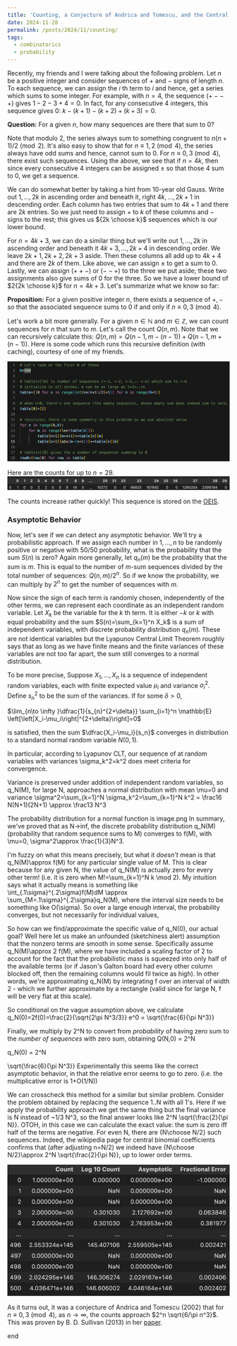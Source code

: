 ```yaml
---
title: 'Counting, a Conjecture of Andrica and Tomescu, and the Central Limit Theorem'
date: 2024-11-28
permalink: /posts/2024/11/counting/
tags:
  - combinatorics
  - probability
---
```


Recently, my friends and I were talking about the following problem. Let $n$ be a positive integer and consider sequences of $+$ and $-$ signs of length $n$. To each sequence, we can assign the $i$ th term to $i$ and hence, get a series which sums to some integer. For example, with $n=4$, the sequence $(+--+)$ gives $1-2-3+4 =0$. In fact, for any consecutive 4 integers, this sequence gives 0: $k-(k+1)-(k+2)+(k+3)=0$.

**Question:** For a given $n$, how many sequences are there that sum to $0$?

Note that modulo 2, the series always sum to something congruent to $n(n+1)/2 \pmod{2}$. It's also easy to show that for $n\equiv 1,2 \pmod{4}$, the series always have odd sums and hence, cannot sum to 0. For $n \equiv 0,3 \pmod{4}$, there exist such sequences. Using the above, we see that if $n=4k$, then since every consecutive 4 integers can be assigned $\pm$ so that those 4 sum to 0, we get a sequence.

We can do somewhat better by taking a hint from 10-year old Gauss. Write out $1,...,2k$ in ascending order and beneath it, right $4k,...,2k+1$ in descending order. Each column has two entries that sum to $4k+1$ and there are $2k$ entries. So we just need to assign $+$ to $k$ of these columns and $-$ signs to the rest; this gives us ${2k \choose k}$ sequences which is our lower bound.

For $n=4k+3$, we can do a similar thing but we'll write out $1,...,2k$ in ascending order and beneath it $4k+3,...,2k+4$ in descending order. We leave $2k+1,2k+2,2k+3$ aside. Then these columns all add up to $4k+4$ and there are $2k$ of them. Like above, we can assign $\pm$ to get a sum to 0. Lastly, we can assign $(++-)$ or $(--+)$ to the three we put aside; these two assignments also give sums of 0 for the three. So we have a lower bound of $2{2k \choose k}$ for $n=4k+3$. Let's summarize what we know so far:

**Proposition:** For a given positive integer $n$, there exists a sequence of $+,-$ so that the associated sequence sums to 0 if and only if $n \equiv 0,3 \pmod{4}$.

Let's work a bit more generally. For a given $n \in \mathbb{N}$ and $m \in \mathbb{Z}$, we can count sequences for $n$ that sum to $m$. Let's call the count $Q(n,m)$.  Note that we can recursively calculate this: $Q(n,m)=Q(n-1,m-(n-1)) + Q(n-1,m+(n-1))$. Here is some code which runs this recursive definition (with caching), courtesy of one of my friends.

![label](/files/counting_code.png)

Here are the counts for up to $n=29$.
![label](/files/counts.png)

The counts increase rather quickly! This sequence is stored on the [OEIS](https://oeis.org/A063865).

### Asymptotic Behavior

Now, let's see if we can detect any asymptotic behavior. We'll try a probabilistic approach. If we assign each number in $1,...,n$ to be randomly positive or negative with 50/50 probability, what is the probability that the sum $S(n)$ is zero? Again more generally, let $q_n(m)$ be the probability that the sum is $m$. This is equal to the number of $m$-sum sequences divided by the total number of sequences: $Q(n,m)/2^n$. So if we know the probability, we can multiply by $2^n$ to get the number of sequences with $m$.

Now since the sign of each term is randomly chosen, independently of the other terms, we can represent each coordinate as an independent random variable. Let $X_k$ be the variable for the $k$ th term. It is either $-k$ or $k$ with equal probability and the sum $S(n)=\sum_{k=1}^n X_k$ is a sum of independent variables, with discrete probability distribution $q_n(m)$. These are not identical variables but the Lyapunov Central Limit Theorem roughly says that as long as we have finite means and the finite variances of these variables are not too far apart, the sum still converges to a normal distribution. 

To be more precise, Suppose $X_1,...,X_n$ is a sequence of independent random variables, each with finite expected value $\mu_i$ and variance $\sigma^2_i$. Define $s^2_n$ to be the sum of the variances. If for some $\delta >0$,

$\lim_{n\to \infty }\dfrac{1}{s_{n}^{2+\delta}} \sum_{i=1}^n \mathbb{E} \left[\left|X_i-\mu_i\right|^{2+\delta}\right]=0$ 

is satisfied, then the sum $\dfrac{X_i-\mu_i}{s_n}$ converges in distribution to a standard normal random variable $N(0,1)$.

In particular, according to Lyapunov CLT, our sequence of at random variables with variances \sigma_k^2=k^2  does meet criteria for convergence.

Variance is preserved under addition of independent random variables, so q_N(M), for large N, approaches a normal distribution with mean \mu=0 and variance
\sigma^2=\sum_{k=1}^N \sigma_k^2=\sum_{k=1}^N k^2 = \frac16 N(N+1)(2N+1) \approx \frac13 N^3

The probability distribution for a normal function is 
image.png
In summary, we've proved that as N->inf,  the discrete probability distribution q_N(M) (probability that random sequence sums to M) converges to f(M), with \mu=0, \sigma^2\approx \frac{1}{3}N^3. 

I'm fuzzy on what this means precisely, but what it *doesn't* mean is that q_N(M)\approx f(M) for any particular single value of M. This is clear because for any given N, the value of q_N(M) is actually zero for every other term! (i.e. it is zero when M!=\sum_{k=1}^N k \mod 2).  My intuition says what it actually means is something like \int_{.1\sigma}^{.2\sigma}f(M)dM \approx \sum_{M=.1\sigma}^{.2\sigma}q_N(M), where the interval size needs to be something like O(\sigma). So over a large enough interval, the probability converges, but not necessarily for individual values, 

So how can we find/approximate the specific value of q_N(0), our actual goal? Well here let us make an unfounded (sketchiness alert) assumption that the nonzero terms are smooth in some sense. Specifically assume  q_N(M)\approx 2 f(M), where we have included a scaling factor of 2 to account for the fact that the probabilistic mass is squeezed into only half of the available terms (or if Jason's Galton board had every other column blocked off, then the remaining columns would fil twice as high). In other words, we're approximating q_N(M) by integrating f over an interval of width 2 - which we further approximate by a rectangle (valid since for large N, f will be very flat at this scale).  

So conditional on the vague assumption above, we calculate
q_N(0)=2f(0)=\frac{2}{\sqrt{2\pi N^3/3}} e^0 = \sqrt{\frac{6}{\pi N^3}}

Finally, we multiply by 2^N to convert from *probability* of having zero sum to the *number of sequences* with zero sum, obtaining
Q(N,0) = 2^N 

q_N(0) = 2^N 

\sqrt{\frac{6}{\pi N^3}}
Experimentally this seems like the correct asymptotic behavior, in that the relative error seems to go to zero. (i.e. the multiplicative error is 1+O(1/N))


We can crosscheck this method for a similar but similar problem. Consider the problem obtained by replacing the sequence 1..N with all 1's.  Here if we apply the probability approach we get the same thing but the final variance is N instead of ~1/3 N^3, so the final answer looks like 2^N  \sqrt{\frac{2}{\pi N}}.   OTOH, in this case we can calculate the exact value: the sum is zero iff half of the terms are negative. For even N, there are {N\choose N/2} such sequences. Indeed, the wikipedia page for central binomial coefficients confirms that (after adjusting n=N/2) we indeed have {N\choose N/2}\approx 2^N  \sqrt{\frac{2}{\pi N}},  up to lower order terms.


![label](/files/counting_table.png)

As it turns out, it was a conjecture of Andrica and Tomescu (2002) that for $n \equiv 0,3 \pmod{4}$, as $n \to \infty$, the counts approach $2^n \sqrt{6/\pi n^3}$. This was proven by B. D. Sullivan (2013) in her [paper](https://arxiv.org/pdf/1210.8437).


end

